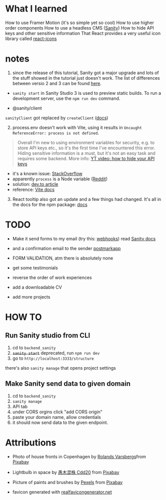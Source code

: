 # What I learned
How to use Framer Motion (it's so simple yet so cool)
How to use higher order components
How to use a headless CMS ([Sanity](https://www.sanity.io/docs/create-a-sanity-project))
How to hide API keys and other sensitive information
That React provides a very useful icon library called [react-icons](https://react-icons.github.io/react-icons/icons/ai/)

# notes

1. since the release of this tutorial, Sanity got a major upgrade and lots of the stuff showed in the tutorial just doesn't work. The list of differences between versio 2 and 3 can be found [here](https://www.sanity.io/help/studio-v2-vs-v3).

*  `sanity start` in Sanity Studio 3 is used to preview static builds. To run a development server, use the `npm run dev` command.

* @sanity/client

`sanityClient` got replaced by `createClient` ([docs](https://www.sanity.io/docs/js-client))

2. process.env doesn't work with Vite, using it results in `Uncaught ReferenceError: process is not defined`.

>Overall I'm new to using environment variables for security, e.g. to store API keys etc., so it's the first time I've encountered this error. Hiding sensitive information is a must, but it's not an easy task and requires some backend. More info: [YT video: how to hide your API keys](https://youtu.be/FcwfjMebjTU?si=QYalbItHNe8RtCYi)

* it's a known issue: [StackOverflow](https://stackoverflow.com/questions/11104028/why-is-process-env-node-env-undefined)
* apparently `process` is a Node variable ([Reddit](https://www.reddit.com/r/reactjs/comments/m452dv/processenv_process_is_not_defined/))
* solution: [dev.to article](https://dev.to/boostup/uncaught-referenceerror-process-is-not-defined-12kg)
* reference: [Vite docs](https://vitejs.dev/guide/env-and-mode)

3. React tooltip also got an update and a few things had changed. It's all in the docs for the npm package: [docs](https://www.npmjs.com/package/react-tooltip)

# TODO

- Make it send forms to my email
(try this: [webhooks](https://www.sanity.io/answers/using-webhooks-and-netlify-functions-for-email-notifications-in-sanity))
read [Sanity docs](https://www.sanity.io/docs/webhooks)
- and a confirmation email to the sender [postmarkapp](https://www.sanity.io/answers/i-m-building-an-e-commerce-store-and-i-m-wondering-p1612190591079400)

- FORM VALIDATION, atm there is absolutely none
- get some testimonials
- reverse the order of work experiences
- add a downloadable CV
- add more projects

# HOW TO

## Run Sanity studio from CLI
1. cd to `backend_sanity`
2. ~~`sanity start`~~ deprecated, run `npm run dev`
3. go to `http://localhost:3333/structure`

there's also `sanity manage` that opens project settings

## Make Sanity send data to given domain
1. cd to `backend_sanity`
2. `sanity manage`
3. API tab
4. under CORS orgins click "add CORS origin"
5. paste your domain name, allow credentials
6. it should now send data to the given endpoint.

# Attributions

- Photo of house fronts in Copenhagen by [Rolands Varsbergs](https://pixabay.com/users/varsbergsrolands-11846303/?utm_source=link-attribution&utm_medium=referral&utm_campaign=image&utm_content=4054563)from [Pixabay](https://pixabay.com//?utm_source=link-attribution&utm_medium=referral&utm_campaign=image&utm_content=4054563)

- Lightbulb in space by [愚木混株 Cdd20](https://pixabay.com/users/cdd20-1193381/?utm_source=link-attribution&utm_medium=referral&utm_campaign=image&utm_content=5831252) from [Pixabay](https://pixabay.com//?utm_source=link-attribution&utm_medium=referral&utm_campaign=image&utm_content=5831252)

- Picture of paints and brushes by [Pexels](https://pixabay.com/users/pexels-2286921/?utm_source=link-attribution&utm_medium=referral&utm_campaign=image&utm_content=1851483) from [Pixabay](https://pixabay.com//?utm_source=link-attribution&utm_medium=referral&utm_campaign=image&utm_content=1851483)

- favicon generated with [realfavicongenerator.net]()

